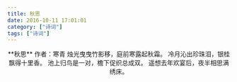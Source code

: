 ```yaml
---
title: 秋思
date: 2016-10-11 17:01:01
category: ["诗词"]
tags: ["诗词"]
---
```

<center>
**秋思**
作者：寒青
<!--more-->
烛光曳曳竹影移，庭前寒露起秋霜。
冷月沁出珍珠泪，银桂飘得十里香。
池上归鸟是一对，檐下促织总成双。
遥想去年欢宴后，夜半相思满绣床。
</center>